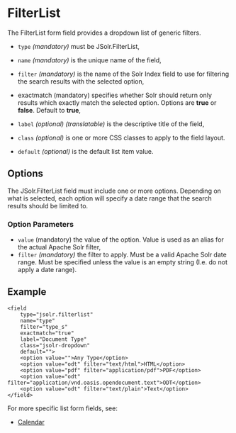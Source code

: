# FilterList

The FilterList form field provides a dropdown list of generic filters.

* `type` _\(mandatory\)_ must be JSolr.FilterList,

* `name` _\(mandatory\)_ is the unique name of the field,

* `filter` _\(mandatory\)_ is the name of the Solr Index field to use for filtering the search results with the selected option,

* exactmatch \(mandatory\) specifies whether Solr should return only results which exactly match the selected option. Options are **true** or **false**. Default to **true**,

* `label` _\(optional\)_ _\(translatable\)_ is the descriptive title of the field,

* `class` _\(optional\)_ is one or more CSS classes to apply to the field layout.

* `default` _\(optional\)_ is the default list item value.

## Options

The JSolr.FilterList field must include one or more options. Depending on what is selected, each option will specify a date range that the search results should be limited to.

### Option Parameters

* `value` \(mandatory\) the value of the option. Value is used as an alias for the actual Apache Solr filter,
* `filter` _\(mandatory\)_ the filter to apply. Must be a valid Apache Solr date range. Must be specified unless the value is an empty string \(I.e. do not apply a date range\).

## Example

```
<field  
    type="jsolr.filterlist"  
    name="type"  
    filter="type_s"  
    exactmatch="true"  
    label="Document Type"  
    class="jsolr-dropdown"  
    default="">  
    <option value="">Any Type</option>  
    <option value="odt" filter="text/html">HTML</option>  
    <option value="pdf" filter="application/pdf">PDF</option>  
    <option value="odt" filter="application/vnd.oasis.opendocument.text">ODT</option>  
    <option value="odt" filter="text/plain">Text</option>  
</field>
```

For more specific list form fields, see:

* [Calendar](/calendartool.md)



